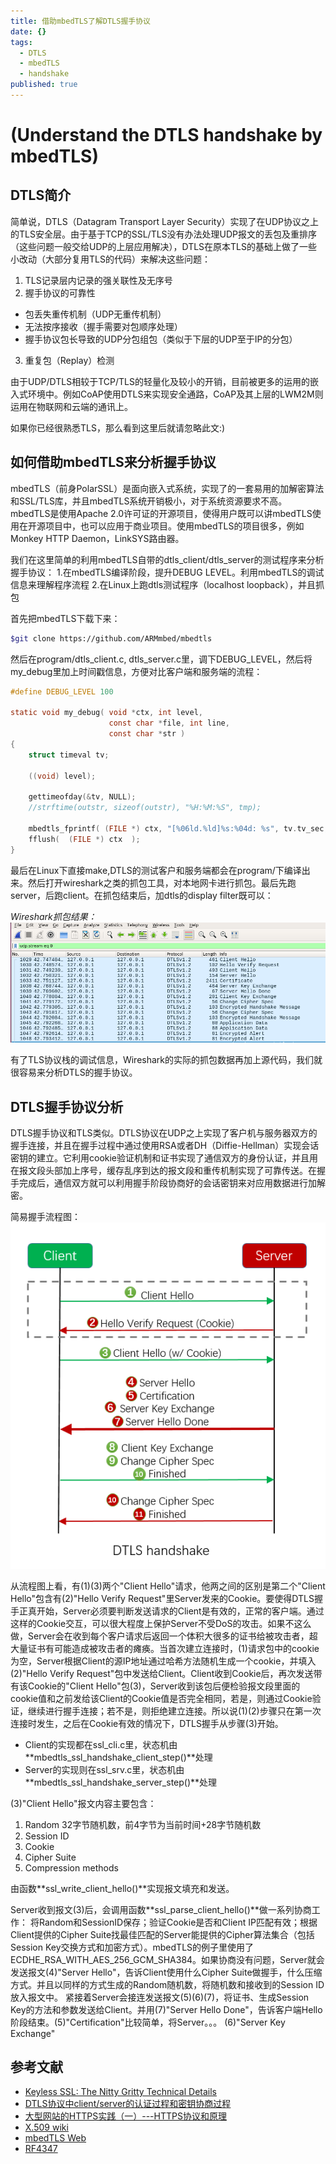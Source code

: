 ```yaml
---
title: 借助mbedTLS了解DTLS握手协议
date: {}
tags:
  - DTLS
  - mbedTLS
  - handshake
published: true
---
```

# (Understand the DTLS handshake by mbedTLS) #

## DTLS简介 ##

简单说，DTLS（Datagram Transport Layer Security）实现了在UDP协议之上的TLS安全层。由于基于TCP的SSL/TLS没有办法处理UDP报文的丢包及重排序（这些问题一般交给UDP的上层应用解决），DTLS在原本TLS的基础上做了一些小改动（大部分复用TLS的代码）来解决这些问题：
1. TLS记录层内记录的强关联性及无序号
2. 握手协议的可靠性
 - 包丢失重传机制（UDP无重传机制）
 - 无法按序接收（握手需要对包顺序处理）
 - 握手协议包长导致的UDP分包组包（类似于下层的UDP至于IP的分包）
3. 重复包（Replay）检测

由于UDP/DTLS相较于TCP/TLS的轻量化及较小的开销，目前被更多的运用的嵌入式环境中。例如CoAP使用DTLS来实现安全通路，CoAP及其上层的LWM2M则运用在物联网和云端的通讯上。

如果你已经很熟悉TLS，那么看到这里后就请忽略此文:)

## 如何借助mbedTLS来分析握手协议 ##

mbedTLS（前身PolarSSL）是面向嵌入式系统，实现了的一套易用的加解密算法和SSL/TLS库，并且mbedTLS系统开销极小，对于系统资源要求不高。mbedTLS是使用Apache 2.0许可证的开源项目，使得用户既可以讲mbedTLS使用在开源项目中，也可以应用于商业项目。使用mbedTLS的项目很多，例如Monkey HTTP Daemon，LinkSYS路由器。

我们在这里简单的利用mbedTLS自带的dtls_client/dtls_server的测试程序来分析握手协议：
1.在mbedTLS编译阶段，提升DEBUG LEVEL。利用mbedTLS的调试信息来理解程序流程
2.在Linux上跑dtls测试程序（localhost loopback），并且抓包

首先把mbedTLS下载下来：
``` bash
$git clone https://github.com/ARMmbed/mbedtls
```

然后在program/dtls_client.c, dtls_server.c里，调下DEBUG_LEVEL，然后将my_debug里加上时间戳信息，方便对比客户端和服务端的流程：
``` C
#define DEBUG_LEVEL 100

static void my_debug( void *ctx, int level,
                      const char *file, int line,
                      const char *str )
{
    struct timeval tv;

    ((void) level);

    gettimeofday(&tv, NULL);
    //strftime(outstr, sizeof(outstr), "%H:%M:%S", tmp);

    mbedtls_fprintf( (FILE *) ctx, "[%06ld.%ld]%s:%04d: %s", tv.tv_sec, tv.tv_usec, file, line, str );
    fflush(  (FILE *) ctx  );
}
```

最后在Linux下直接make,DTLS的测试客户和服务端都会在program/下编译出来。然后打开wireshark之类的抓包工具，对本地网卡进行抓包。最后先跑server，后跑client。在抓包结束后，加dtls的display filter既可以：

_Wireshark抓包结果：_
![](\DTLS-Analysis\dtls-flow-capture.png)

有了TLS协议栈的调试信息，Wireshark的实际的抓包数据再加上源代码，我们就很容易来分析DTLS的握手协议。


## DTLS握手协议分析 ##

DTLS握手协议和TLS类似。DTLS协议在UDP之上实现了客户机与服务器双方的握手连接，并且在握手过程中通过使用RSA或者DH（Diffie-Hellman）实现会话密钥的建立。它利用cookie验证机制和证书实现了通信双方的身份认证，并且用在报文段头部加上序号，缓存乱序到达的报文段和重传机制实现了可靠传送。在握手完成后，通信双方就可以利用握手阶段协商好的会话密钥来对应用数据进行加解密。

简易握手流程图：
![](\DTLS-Analysis\dtls-handshake.png)

从流程图上看，有(1)(3)两个"Client Hello"请求，他两之间的区别是第二个"Client Hello"包含有(2)"Hello Verify Request"里Server发来的Cookie。要使得DTLS握手正真开始，Server必须要判断发送请求的Client是有效的，正常的客户端。通过这样的Cookie交互，可以很大程度上保护Server不受DoS的攻击。如果不这么做，Server会在收到每个客户请求后返回一个体积大很多的证书给被攻击者，超大量证书有可能造成被攻击者的瘫痪。当首次建立连接时，(1)请求包中的cookie为空，Server根据Client的源IP地址通过哈希方法随机生成一个cookie，并填入(2)"Hello Verify Request"包中发送给Client。Client收到Cookie后，再次发送带有该Cookie的"Client Hello"包(3)，Server收到该包后便检验报文段里面的cookie值和之前发给该Client的Cookie值是否完全相同，若是，则通过Cookie验证，继续进行握手连接；若不是，则拒绝建立连接。所以说(1)(2)步骤只在第一次连接时发生，之后在Cookie有效的情况下，DTLS握手从步骤(3)开始。

- Client的实现都在ssl_cli.c里，状态机由**mbedtls_ssl_handshake_client_step()**处理
- Server的实现则在ssl_srv.c里，状态机由**mbedtls_ssl_handshake_server_step()**处理

(3)"Client Hello"报文内容主要包含：
1. Random 32字节随机数，前4字节为当前时间+28字节随机数
2. Session ID
3. Cookie
4. Cipher Suite
5. Compression methods

由函数**ssl_write_client_hello()**实现报文填充和发送。

Server收到报文(3)后，会调用函数**ssl_parse_client_hello()**做一系列协商工作：
将Random和SessionID保存；验证Cookie是否和Client IP匹配有效；根据Client提供的Cipher Suite找最佳匹配的Server能提供的Cipher算法集合（包括Session Key交换方式和加密方式）。mbedTLS的例子里使用了ECDHE_RSA_WITH_AES_256_GCM_SHA384。如果协商没有问题，Server就会发送报文(4)"Server Hello"，告诉Client使用什么Cipher Suite做握手，什么压缩方式。并且以同样的方式生成的Random随机数，将随机数和接收到的Session ID放入报文中。
紧接着Server会接连发送报文(5)(6)(7)，将证书、生成Session Key的方法和参数发送给Client。并用(7)"Server Hello Done"，告诉客户端Hello阶段结束。(5)"Certification"比较简单，将Server。。。
(6)"Server Key Exchange"






## 参考文献 ##
- [Keyless SSL: The Nitty Gritty Technical Details](https://blog.cloudflare.com/keyless-ssl-the-nitty-gritty-technical-details/)
- [DTLS协议中client/server的认证过程和密钥协商过程](https://segmentfault.com/a/1190000006233845)
- [大型网站的HTTPS实践（一）---HTTPS协议和原理](http://blog.csdn.net/luocn99/article/details/45460673)
- [X.509 wiki](https://en.wikipedia.org/wiki/X.509)
- [mbedTLS Web](https://tls.mbed.org/)
- [RF4347](https://tools.ietf.org/html/rfc4347#section-4)
